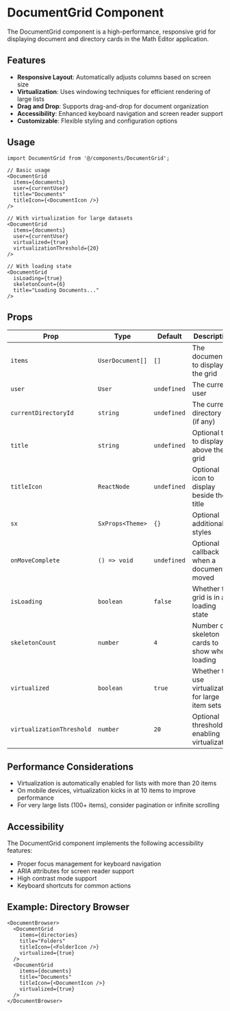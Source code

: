 # DocumentGrid Component

The DocumentGrid component is a high-performance, responsive grid for displaying document and directory cards in the Math Editor application.

## Features

- **Responsive Layout**: Automatically adjusts columns based on screen size
- **Virtualization**: Uses windowing techniques for efficient rendering of large lists
- **Drag and Drop**: Supports drag-and-drop for document organization
- **Accessibility**: Enhanced keyboard navigation and screen reader support
- **Customizable**: Flexible styling and configuration options

## Usage

```tsx
import DocumentGrid from '@/components/DocumentGrid';

// Basic usage
<DocumentGrid
  items={documents}
  user={currentUser}
  title="Documents"
  titleIcon={<DocumentIcon />}
/>

// With virtualization for large datasets
<DocumentGrid
  items={documents}
  user={currentUser}
  virtualized={true}
  virtualizationThreshold={20}
/>

// With loading state
<DocumentGrid
  isLoading={true}
  skeletonCount={6}
  title="Loading Documents..."
/>
```

## Props

| Prop | Type | Default | Description |
|------|------|---------|-------------|
| `items` | `UserDocument[]` | `[]` | The documents to display in the grid |
| `user` | `User` | `undefined` | The current user |
| `currentDirectoryId` | `string` | `undefined` | The current directory ID (if any) |
| `title` | `string` | `undefined` | Optional title to display above the grid |
| `titleIcon` | `ReactNode` | `undefined` | Optional icon to display beside the title |
| `sx` | `SxProps<Theme>` | `{}` | Optional additional styles |
| `onMoveComplete` | `() => void` | `undefined` | Optional callback when a document is moved |
| `isLoading` | `boolean` | `false` | Whether the grid is in a loading state |
| `skeletonCount` | `number` | `4` | Number of skeleton cards to show when loading |
| `virtualized` | `boolean` | `true` | Whether to use virtualization for large item sets |
| `virtualizationThreshold` | `number` | `20` | Optional threshold for enabling virtualization |

## Performance Considerations

- Virtualization is automatically enabled for lists with more than 20 items
- On mobile devices, virtualization kicks in at 10 items to improve performance
- For very large lists (100+ items), consider pagination or infinite scrolling

## Accessibility

The DocumentGrid component implements the following accessibility features:

- Proper focus management for keyboard navigation
- ARIA attributes for screen reader support
- High contrast mode support
- Keyboard shortcuts for common actions

## Example: Directory Browser

```tsx
<DocumentBrowser>
  <DocumentGrid
    items={directories}
    title="Folders"
    titleIcon={<FolderIcon />}
    virtualized={true}
  />
  <DocumentGrid
    items={documents}
    title="Documents"
    titleIcon={<DocumentIcon />}
    virtualized={true}
  />
</DocumentBrowser>
```
